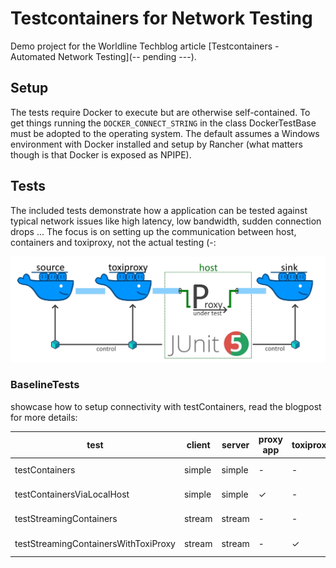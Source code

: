 # Testcontainers for Network Testing #

Demo project for the Worldline Techblog article [Testcontainers - Automated Network Testing](-- pending ---).

## Setup ##
The tests require Docker to execute but are otherwise self-contained. To get things running the `DOCKER_CONNECT_STRING`
 in the class DockerTestBase must be adopted to the operating system. The default assumes a Windows environment with
 Docker installed and setup by Rancher (what matters though is that Docker is exposed as NPIPE).
 
## Tests ##

The included tests demonstrate how a application can be tested against typical network issues like high latency, low bandwidth,
sudden connection drops ... The focus is on setting up the communication between host, containers and toxiproxy, not the actual
testing (-:

![example, testing a proxy application](readme/proxy-under-test-overview.jpg)

### BaselineTests ###

showcase how to setup connectivity with testContainers, read the blogpost for more details:

| test                                 | client | server | proxy app | toxiproxy | why                 |
|--------------------------------------|--------|--------|-----------|-----------|---------------------|
| testContainers                       | simple | simple |     -     |     -     | baseline works      |
| testContainersViaLocalHost           | simple | simple |     ✓     |     -     | integrate the host  |
| testStreamingContainers              | stream | stream |     -     |     -     | streaming works     |
| testStreamingContainersWithToxiProxy | stream | stream |     -     |     ✓     | integrate toxiproxy |